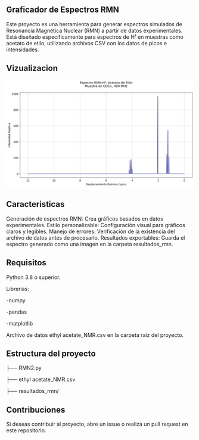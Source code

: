 ## Graficador de Espectros RMN

Este proyecto es una herramienta para generar espectros simulados de Resonancia Magnética Nuclear (RMN) a partir de datos experimentales. Está diseñado específicamente para espectros de H¹ en muestras como acetato de etilo, utilizando archivos CSV con los datos de picos e intensidades.

## Vizualizacion 

![Espectro de RMN del Acetato de Etilo](resultados_rmn/espectro_acetato_etilo.png)

## Caracteristicas 

Generación de espectros RMN: Crea gráficos basados en datos experimentales.
Estilo personalizable: Configuración visual para gráficos claros y legibles.
Manejo de errores: Verificación de la existencia del archivo de datos antes de procesarlo.
Resultados exportables: Guarda el espectro generado como una imagen en la carpeta resultados_rmn.

## Requisitos

Python 3.8 o superior.

Librerías:

-numpy

-pandas

-matplotlib

Archivo de datos ethyl acetate_NMR.csv en la carpeta raíz del proyecto.

## Estructura del proyecto


├── RMN2.py       

├── ethyl acetate_NMR.csv 

├── resultados_rmn/  

## Contribuciones

Si deseas contribuir al proyecto, abre un issue o realiza un pull request en este repositorio.
